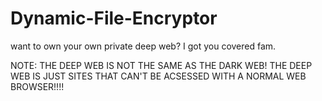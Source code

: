 # Dynamic-File-Encryptor

want to own your own private deep web? I got you covered fam.

NOTE: THE DEEP WEB IS NOT THE SAME AS THE DARK WEB! THE DEEP WEB IS JUST SITES THAT CAN'T BE ACSESSED WITH A NORMAL WEB BROWSER!!!!
